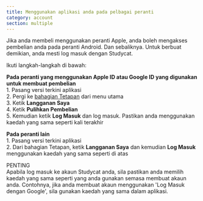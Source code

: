 ```yaml
---
title: Menggunakan aplikasi anda pada pelbagai peranti
category: account
section: multiple 
---
```

Jika anda membeli menggunakan peranti Apple, anda boleh mengakses pembelian anda pada peranti Android. Dan sebaliknya. Untuk berbuat demikian, anda mesti log masuk dengan Studycat.


Ikuti langkah-langkah di bawah:


  
**Pada peranti yang menggunakan Apple ID atau Google ID yang digunakan untuk membuat pembelian**  
1\. Pasang versi terkini aplikasi  
2\. Pergi ke [bahagian Tetapan](https://help.studycat.com/hc/en-us/articles/34518228622105) dari menu utama   
3\. Ketik **Langganan Saya**  
4\. Ketik **Pulihkan Pembelian**  
5\. Kemudian ketik **Log Masuk** dan log masuk. Pastikan anda menggunakan kaedah yang sama seperti kali terakhir


  
**Pada peranti lain**  
1\. Pasang versi terkini aplikasi  
2\. Dari bahagian Tetapan, ketik **Langganan Saya** dan kemudian **Log Masuk** menggunakan kaedah yang sama seperti di atas  
  
PENTING  
Apabila log masuk ke akaun Studycat anda, sila pastikan anda memilih kaedah yang sama seperti yang anda gunakan semasa membuat akaun anda. Contohnya, jika anda membuat akaun menggunakan 'Log Masuk dengan Google', sila gunakan kaedah yang sama dalam aplikasi.